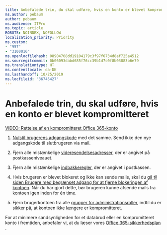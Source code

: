 ```yaml
---
title: Anbefalede trin, du skal udføre, hvis en konto er blevet kompromitteret
ms.author: pebaum
author: pebaum
ms.audience: ITPro
ms.topic: article
ROBOTS: NOINDEX, NOFOLLOW
localization_priority: Priority
ms.custom:
- "957"
- "3100016"
ms.openlocfilehash: 08904708dd19104179c3f97f6734d8af725a4512
ms.sourcegitcommit: 0b06093dabd685f76cc39b1d7c0f8b03883b6e79
ms.translationtype: HT
ms.contentlocale: da-DK
ms.lasthandoff: 10/25/2019
ms.locfileid: "36745427"
---
```

# <a name="recommended-steps-to-take-if-an-account-is-compromised"></a>Anbefalede trin, du skal udføre, hvis en konto er blevet kompromitteret

[VIDEO: Rettelse af en kompromitteret Office 365-konto](https://www.microsoft.com/videoplayer/embed/RE2jvOb?pid=ocpVideo0-innerdiv-oneplayer&amp;postJsllMsg=true&amp;maskLevel=20&amp;autoplay=true)
  
1. [Nulstil brugerens adgangskode](https://docs.microsoft.com/office365/admin/add-users/reset-passwords) med det samme. Send ikke den nye adgangskode til slutbrugeren via mail.

2. Fjern alle mistænkelige [videresendelsesadresser](https://docs.microsoft.com/office365/admin/email/configure-email-forwarding), der er angivet på postkasseniveauet.

3. Fjern alle mistænkelige [indbakkeregler](https://support.office.com/article/1433E3A0-7FB0-4999-B536-50E05CB67FED), der er angivet i postkassen.

4. Hvis brugeren er blevet blokeret og ikke kan sende mails, skal du [gå til siden Brugere med begrænset adgang for at fjerne blokeringen af kontoen](https://protection.office.com/?hash=/restrictedusers). Når du har gjort dette, bør brugeren kunne afsende mails fra kontoen igen inden for én time.

5. Fjern brugerkontoen fra alle [grupper for administrationsroller](https://docs.microsoft.com//office365/admin/add-users/assign-admin-roles), indtil du er sikker på, at kontoen ikke længere er kompromitteret.

For at minimere sandsynligheden for et databrud eller en kompromitteret konto i fremtiden, anbefaler vi, at du læser vores [Office 365-sikkerhedsplan ](https://docs.microsoft.com//office365/securitycompliance/security-roadmap).
  